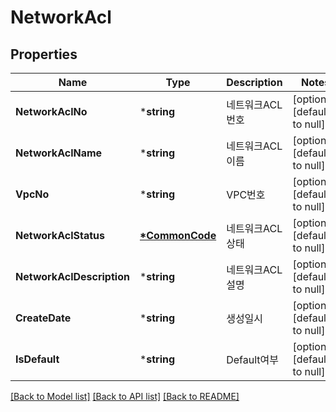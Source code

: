 # NetworkAcl

## Properties
Name | Type | Description | Notes
------------ | ------------- | ------------- | -------------
**NetworkAclNo** | ***string** | 네트워크ACL번호 | [optional] [default to null]
**NetworkAclName** | ***string** | 네트워크ACL이름 | [optional] [default to null]
**VpcNo** | ***string** | VPC번호 | [optional] [default to null]
**NetworkAclStatus** | **[*CommonCode](CommonCode.md)** | 네트워크ACL상태 | [optional] [default to null]
**NetworkAclDescription** | ***string** | 네트워크ACL설명 | [optional] [default to null]
**CreateDate** | ***string** | 생성일시 | [optional] [default to null]
**IsDefault** | ***string** | Default여부 | [optional] [default to null]

[[Back to Model list]](../README.md#documentation-for-models) [[Back to API list]](../README.md#documentation-for-api-endpoints) [[Back to README]](../README.md)


